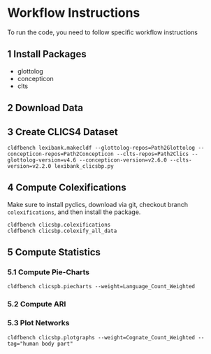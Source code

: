 # Workflow Instructions

To run the code, you need to follow specific workflow instructions

## 1 Install Packages

- glottolog
- concepticon
- clts

## 2 Download Data

## 3 Create CLICS4 Dataset

```
cldfbench lexibank.makecldf --glottolog-repos=Path2Glottolog --concepticon-repos=Path2Concepticon --clts-repos=Path2Clics --glottolog-version=v4.6 --concepticon-version=v2.6.0 --clts-version=v2.2.0 lexibank_clicsbp.py
```

## 4 Compute Colexifications

Make sure to install pyclics, download via git, checkout branch `colexifications`, and then install the package.

```
cldfbench clicsbp.colexifications
cldfbench clicsbp.colexify_all_data
```

## 5 Compute Statistics

### 5.1 Compute Pie-Charts

```
cldfbench clicspb.piecharts --weight=Language_Count_Weighted
```

### 5.2 Compute ARI

### 5.3 Plot Networks

```
cldfbench clicsbp.plotgraphs --weight=Cognate_Count_Weighted --tag="human body part"
```
